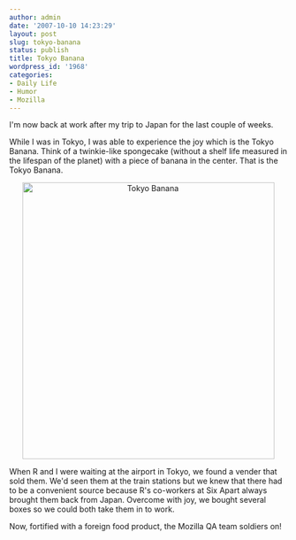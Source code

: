 ```yaml
---
author: admin
date: '2007-10-10 14:23:29'
layout: post
slug: tokyo-banana
status: publish
title: Tokyo Banana
wordpress_id: '1968'
categories:
- Daily Life
- Humor
- Mozilla
---
```

I'm now back at work after my trip to Japan for the last couple of weeks.

While I was in Tokyo, I was able to experience the joy which is the Tokyo Banana. Think of a twinkie-like spongecake (without a shelf life measured in the lifespan of the planet) with a piece of banana in the center. That is the Tokyo Banana.
<p style="text-align: center"><a href="http://www.flickr.com/photos/albill/1534566236/" title="Photo Sharing"><img src="http://farm3.static.flickr.com/2365/1534566236_5cbee1d2c7.jpg" alt="Tokyo Banana" height="500" width="456" /></a></p>
When R and I were waiting at the airport in Tokyo, we found a vender that sold them. We'd seen them at the train stations but we knew that there had to be a convenient source because R's co-workers at Six Apart always brought them back from Japan. Overcome with joy, we bought several boxes so we could both take them in to work.

Now, fortified with a foreign food product, the Mozilla QA team soldiers on!
